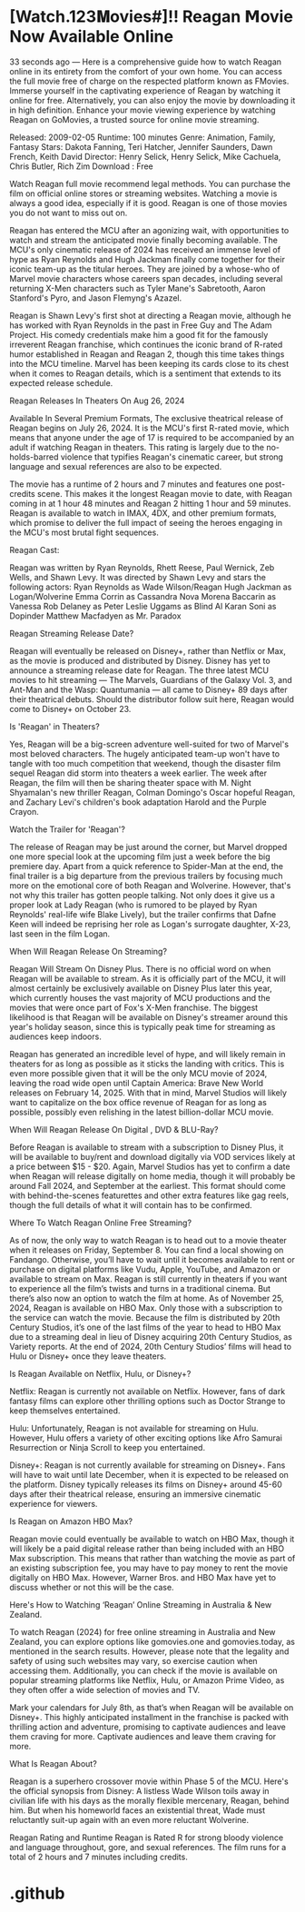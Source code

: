 # [Watch.123𝐌ovies#]!! Reagan 𝗠ovie Now Available Online

33 seconds ago — Here is a comprehensive guide how to watch Reagan online in its entirety from the comfort of your own home. You can access the full movie free of charge on the respected platform known as FMovies. Immerse yourself in the captivating experience of Reagan by watching it online for free. Alternatively, you can also enjoy the movie by downloading it in high definition. Enhance your movie viewing experience by watching Reagan on GoMovies, a trusted source for online movie streaming.

Released: 2009-02-05
Runtime: 100 minutes
Genre: Animation, Family, Fantasy
Stars: Dakota Fanning, Teri Hatcher, Jennifer Saunders, Dawn French, Keith David
Director: Henry Selick, Henry Selick, Mike Cachuela, Chris Butler, Rich Zim
Download : Free

Watch Reagan full movie recommend legal methods. You can purchase the film on official online stores or streaming websites. Watching a movie is always a good idea, especially if it is good. Reagan is one of those movies you do not want to miss out on.

Reagan has entered the MCU after an agonizing wait, with opportunities to watch and stream the anticipated movie finally becoming available. The MCU's only cinematic release of 2024 has received an immense level of hype as Ryan Reynolds and Hugh Jackman finally come together for their iconic team-up as the titular heroes. They are joined by a whose-who of Marvel movie characters whose careers span decades, including several returning X-Men characters such as Tyler Mane's Sabretooth, Aaron Stanford's Pyro, and Jason Flemyng's Azazel.

Reagan is Shawn Levy's first shot at directing a Reagan movie, although he has worked with Ryan Reynolds in the past in Free Guy and The Adam Project. His comedy credentials make him a good fit for the famously irreverent Reagan franchise, which continues the iconic brand of R-rated humor established in Reagan and Reagan 2, though this time takes things into the MCU timeline. Marvel has been keeping its cards close to its chest when it comes to Reagan details, which is a sentiment that extends to its expected release schedule.

Reagan Releases In Theaters On Aug 26, 2024

Available In Several Premium Formats, The exclusive theatrical release of Reagan begins on July 26, 2024. It is the MCU's first R-rated movie, which means that anyone under the age of 17 is required to be accompanied by an adult if watching Reagan in theaters. This rating is largely due to the no-holds-barred violence that typifies Reagan's cinematic career, but strong language and sexual references are also to be expected.

The movie has a runtime of 2 hours and 7 minutes and features one post-credits scene. This makes it the longest Reagan movie to date, with Reagan coming in at 1 hour 48 minutes and Reagan 2 hitting 1 hour and 59 minutes. Reagan is available to watch in IMAX, 4DX, and other premium formats, which promise to deliver the full impact of seeing the heroes engaging in the MCU's most brutal fight sequences.

Reagan Cast:

Reagan was written by Ryan Reynolds, Rhett Reese, Paul Wernick, Zeb Wells, and Shawn Levy. It was directed by Shawn Levy and stars the following actors: Ryan Reynolds as Wade Wilson/Reagan Hugh Jackman as Logan/Wolverine Emma Corrin as Cassandra Nova Morena Baccarin as Vanessa Rob Delaney as Peter Leslie Uggams as Blind Al Karan Soni as Dopinder Matthew Macfadyen as Mr. Paradox

Reagan Streaming Release Date?

Reagan will eventually be released on Disney+, rather than Netflix or Max, as the movie is produced and distributed by Disney. Disney has yet to announce a streaming release date for Reagan. The three latest MCU movies to hit streaming — The Marvels, Guardians of the Galaxy Vol. 3, and Ant-Man and the Wasp: Quantumania — all came to Disney+ 89 days after their theatrical debuts. Should the distributor follow suit here, Reagan would come to Disney+ on October 23.

Is 'Reagan' in Theaters?

Yes, Reagan will be a big-screen adventure well-suited for two of Marvel's most beloved characters. The hugely anticipated team-up won't have to tangle with too much competition that weekend, though the disaster film sequel Reagan did storm into theaters a week earlier. The week after Reagan, the film will then be sharing theater space with M. Night Shyamalan's new thriller Reagan, Colman Domingo's Oscar hopeful Reagan, and Zachary Levi's children's book adaptation Harold and the Purple Crayon.

Watch the Trailer for 'Reagan'?

The release of Reagan may be just around the corner, but Marvel dropped one more special look at the upcoming film just a week before the big premiere day. Apart from a quick reference to Spider-Man at the end, the final trailer is a big departure from the previous trailers by focusing much more on the emotional core of both Reagan and Wolverine. However, that's not why this trailer has gotten people talking. Not only does it give us a proper look at Lady Reagan (who is rumored to be played by Ryan Reynolds' real-life wife Blake Lively), but the trailer confirms that Dafne Keen will indeed be reprising her role as Logan's surrogate daughter, X-23, last seen in the film Logan.

When Will Reagan Release On Streaming?

Reagan Will Stream On Disney Plus. There is no official word on when Reagan will be available to stream. As it is officially part of the MCU, it will almost certainly be exclusively available on Disney Plus later this year, which currently houses the vast majority of MCU productions and the movies that were once part of Fox's X-Men franchise. The biggest likelihood is that Reagan will be available on Disney's streamer around this year's holiday season, since this is typically peak time for streaming as audiences keep indoors.

Reagan has generated an incredible level of hype, and will likely remain in theaters for as long as possible as it sticks the landing with critics. This is even more possible given that it will be the only MCU movie of 2024, leaving the road wide open until Captain America: Brave New World releases on February 14, 2025. With that in mind, Marvel Studios will likely want to capitalize on the box office revenue of Reagan for as long as possible, possibly even relishing in the latest billion-dollar MCU movie.

When Will Reagan Release On Digital , DVD & BLU-Ray?

Before Reagan is available to stream with a subscription to Disney Plus, it will be available to buy/rent and download digitally via VOD services likely at a price between $15 - $20. Again, Marvel Studios has yet to confirm a date when Reagan will release digitally on home media, though it will probably be around Fall 2024, and September at the earliest. This format should come with behind-the-scenes featurettes and other extra features like gag reels, though the full details of what it will contain has to be confirmed.

Where To Watch Reagan Online Free Streaming?

As of now, the only way to watch Reagan is to head out to a movie theater when it releases on Friday, September 8. You can find a local showing on Fandango. Otherwise, you’ll have to wait until it becomes available to rent or purchase on digital platforms like Vudu, Apple, YouTube, and Amazon or available to stream on Max. Reagan is still currently in theaters if you want to experience all the film’s twists and turns in a traditional cinema. But there’s also now an option to watch the film at home. As of November 25, 2024, Reagan is available on HBO Max. Only those with a subscription to the service can watch the movie. Because the film is distributed by 20th Century Studios, it’s one of the last films of the year to head to HBO Max due to a streaming deal in lieu of Disney acquiring 20th Century Studios, as Variety reports. At the end of 2024, 20th Century Studios’ films will head to Hulu or Disney+ once they leave theaters.

Is Reagan Available on Netflix, Hulu, or Disney+?

Netflix: Reagan is currently not available on Netflix. However, fans of dark fantasy films can explore other thrilling options such as Doctor Strange to keep themselves entertained.

Hulu: Unfortunately, Reagan is not available for streaming on Hulu. However, Hulu offers a variety of other exciting options like Afro Samurai Resurrection or Ninja Scroll to keep you entertained.

Disney+: Reagan is not currently available for streaming on Disney+. Fans will have to wait until late December, when it is expected to be released on the platform. Disney typically releases its films on Disney+ around 45-60 days after their theatrical release, ensuring an immersive cinematic experience for viewers.

Is Reagan on Amazon HBO Max?

Reagan movie could eventually be available to watch on HBO Max, though it will likely be a paid digital release rather than being included with an HBO Max subscription. This means that rather than watching the movie as part of an existing subscription fee, you may have to pay money to rent the movie digitally on HBO Max. However, Warner Bros. and HBO Max have yet to discuss whether or not this will be the case.

Here's How to Watching ‘Reagan’ Online Streaming in Australia & New Zealand.

To watch Reagan (2024) for free online streaming in Australia and New Zealand, you can explore options like gomovies.one and gomovies.today, as mentioned in the search results. However, please note that the legality and safety of using such websites may vary, so exercise caution when accessing them. Additionally, you can check if the movie is available on popular streaming platforms like Netflix, Hulu, or Amazon Prime Video, as they often offer a wide selection of movies and TV.

Mark your calendars for July 8th, as that’s when Reagan will be available on Disney+. This highly anticipated installment in the franchise is packed with thrilling action and adventure, promising to captivate audiences and leave them craving for more. Captivate audiences and leave them craving for more.

What Is Reagan About?

Reagan is a superhero crossover movie within Phase 5 of the MCU. Here's the official synopsis from Disney: A listless Wade Wilson toils away in civilian life with his days as the morally flexible mercenary, Reagan, behind him. But when his homeworld faces an existential threat, Wade must reluctantly suit-up again with an even more reluctant Wolverine.

Reagan Rating and Runtime Reagan is Rated R for strong bloody violence and language throughout, gore, and sexual references. The film runs for a total of 2 hours and 7 minutes including credits.

# .github
